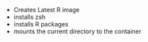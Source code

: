 
- Creates Latest R image
- installs zsh
- installs R packages
- mounts the current directory to the container
